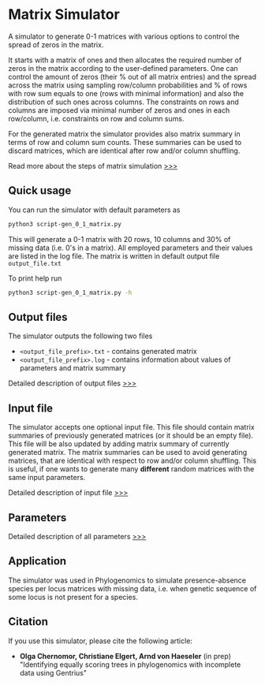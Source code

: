 # Matrix Simulator
A simulator to generate 0-1 matrices with various options to control the spread of zeros in the matrix.

It starts with a matrix of ones and then allocates the required number of zeros in the matrix according to the user-defined parameters. One can control the amount of zeros (their % out of all matrix entries) and the spread across the matrix using sampling row/column probabilities and % of rows with row sum equals to one (rows with minimal information) and also the distribution of such ones across columns. The constraints on rows and columns are imposed via minimal number of zeros and ones in each row/column, i.e. constraints on row and column sums.

For the generated matrix the simulator provides also matrix summary in terms of row and column sum counts. These summaries can be used to discard matrices, which are identical after row and/or column shuffling.

Read more about the steps of matrix simulation [>>>](./docs/doc_workflow.md)

## Quick usage
You can run the simulator with default parameters as

```bash
python3 script-gen_0_1_matrix.py
```
This will generate a 0-1 matrix with 20 rows, 10 columns and 30% of missing data (i.e. 0's in a matrix). All employed parameters and their values are listed in the log file. The matrix is written in default output file `output_file.txt`

To print help run

```bash
python3 script-gen_0_1_matrix.py -h
```
## Output files
The simulator outputs the following two files

* `<output_file_prefix>.txt` - contains generated matrix
* `<output_file_prefix>.log` - contains information about values of parameters and matrix summary

Detailed description of output files [>>>](./docs/doc_files.md)

## Input file
The simulator accepts one optional input file. This file should contain matrix summaries of previously generated matrices (or it should be an empty file). This file will be also updated by adding matrix summary of currently generated matrix. The matrix summaries can be used to avoid generating  matrices, that are identical with respect to row and/or column shuffling. This is useful, if one wants to generate many **different** random matrices with the same input parameters. 

Detailed description of input file [>>>](./docs/doc_files.md)

## Parameters
Detailed description of all parameters [>>>](./docs/doc_param.md)

## Application
The simulator was used in Phylogenomics to simulate presence-absence species per locus matrices with missing data, i.e. when genetic sequence of some locus is not present for a species.

## Citation
If you use this simulator, please cite the following article:

* **Olga Chernomor, Christiane Elgert, Arnd von Haeseler** (in prep) "Identifying equally scoring trees in phylogenomics with incomplete data using Gentrius"
